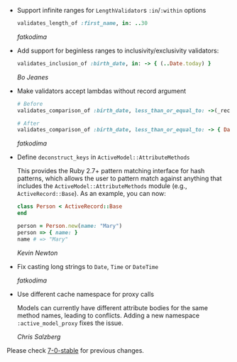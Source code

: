 *   Support infinite ranges for `LengthValidator`s `:in`/`:within` options

    ```ruby
    validates_length_of :first_name, in: ..30
    ```

    *fatkodima*

*   Add support for beginless ranges to inclusivity/exclusivity validators:

    ```ruby
    validates_inclusion_of :birth_date, in: -> { (..Date.today) }
    ```

    *Bo Jeanes*

*   Make validators accept lambdas without record argument

    ```ruby
    # Before
    validates_comparison_of :birth_date, less_than_or_equal_to: ->(_record) { Date.today }

    # After
    validates_comparison_of :birth_date, less_than_or_equal_to: -> { Date.today }
    ```

    *fatkodima*

*   Define `deconstruct_keys` in `ActiveModel::AttributeMethods`

    This provides the Ruby 2.7+ pattern matching interface for hash patterns,
    which allows the user to pattern match against anything that includes the
    `ActiveModel::AttributeMethods` module (e.g., `ActiveRecord::Base`). As an
    example, you can now:

    ```ruby
    class Person < ActiveRecord::Base
    end

    person = Person.new(name: "Mary")
    person => { name: }
    name # => "Mary"
    ```

    *Kevin Newton*

*   Fix casting long strings to `Date`, `Time` or `DateTime`

    *fatkodima*

*   Use different cache namespace for proxy calls

    Models can currently have different attribute bodies for the same method
    names, leading to conflicts. Adding a new namespace `:active_model_proxy`
    fixes the issue.

    *Chris Salzberg*

Please check [7-0-stable](https://github.com/rails/rails/blob/7-0-stable/activemodel/CHANGELOG.md) for previous changes.
